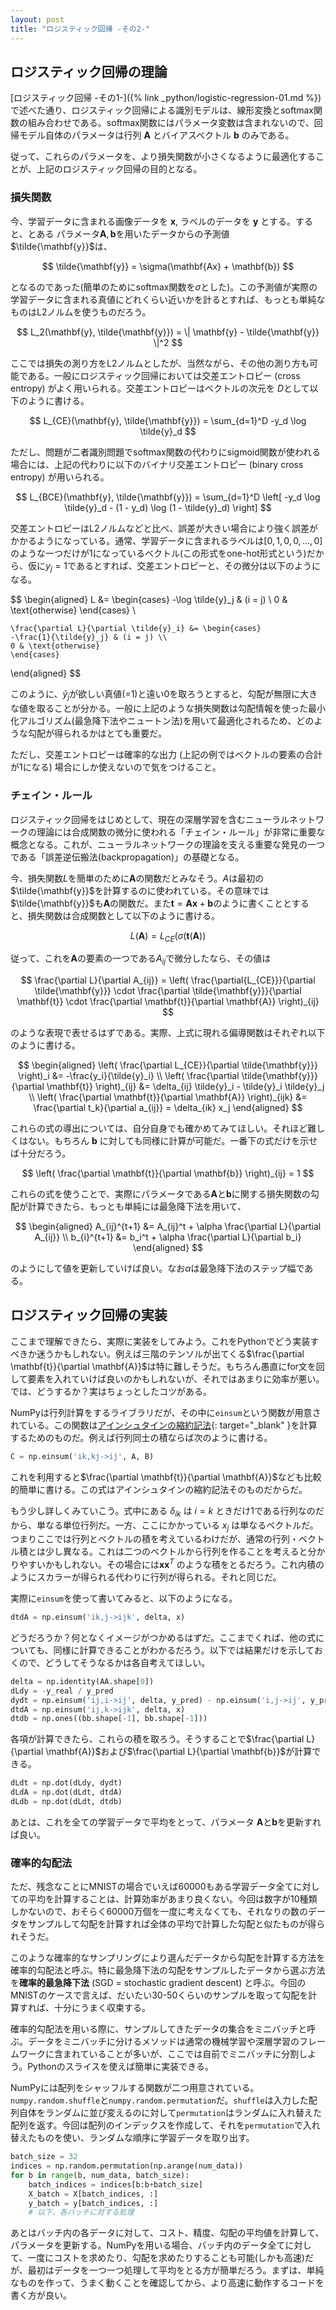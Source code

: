 ```yaml
---
layout: post
title: "ロジスティック回帰 -その2-"
---
```


## ロジスティック回帰の理論

[ロジスティック回帰 -その1-]({% link _python/logistic-regression-01.md %})で述べた通り、ロジスティック回帰による識別モデルは、線形変換とsoftmax関数の組み合わせである。softmax関数にはパラメータ変数は含まれないので、回帰モデル自体のパラメータは行列 $\mathbf{A}$ とバイアスベクトル $\mathbf{b}$ のみである。

従って、これらのパラメータを、より損失関数が小さくなるように最適化することが、上記のロジスティック回帰の目的となる。

### 損失関数

今、学習データに含まれる画像データを $\mathbf{x}$, ラベルのデータを $\mathbf{y}$ とする。すると、とある パラメータ$\mathbf{A}, \mathbf{b}$を用いたデータからの予測値 $\tilde{\mathbf{y}}$は、

$$
\tilde{\mathbf{y}} = \sigma(\mathbf{Ax} + \mathbf{b})
$$

となるのであった(簡単のためにsoftmax関数を$\sigma$とした)。この予測値が実際の学習データに含まれる真値にどれくらい近いかを計るとすれば、もっとも単純なものはL2ノルムを使うものだろう。

$$
L_2(\mathbf{y}, \tilde{\mathbf{y}}) = \| \mathbf{y} - \tilde{\mathbf{y}} \|^2
$$

ここでは損失の測り方をL2ノルムとしたが、当然ながら、その他の測り方も可能である。一般にロジスティック回帰においては交差エントロピー (cross entropy) がよく用いられる。交差エントロピーはベクトルの次元を $D$として以下のように書ける。

$$
L_{CE}(\mathbf{y}, \tilde{\mathbf{y}}) = \sum_{d=1}^D -y_d \log \tilde{y}_d
$$

ただし、問題が二者識別問題でsoftmax関数の代わりにsigmoid関数が使われる場合には、上記の代わりに以下のバイナリ交差エントロピー (binary cross entropy) が用いられる。

$$
L_{BCE}(\mathbf{y}, \tilde{\mathbf{y}}) = \sum_{d=1}^D \left[ -y_d \log \tilde{y}_d - (1 - y_d) \log (1 - \tilde{y}_d) \right]
$$

交差エントロピーはL2ノルムなどと比べ、誤差が大きい場合により強く誤差がかかるようになっている。通常、学習データに含まれるラベルは$[0, 1, 0, 0, \ldots, 0]$のような一つだけが1になっているベクトル(この形式をone-hot形式という)だから、仮に$y_j=1$であるとすれば、交差エントロピーと、その微分は以下のようになる。

$$
\begin{aligned}
    L &= \begin{cases}
    -\log \tilde{y}_j & (i = j) \\
    0 & \text{otherwise}
    \end{cases} \\

    \frac{\partial L}{\partial \tilde{y}_i} &= \begin{cases}
    -\frac{1}{\tilde{y}_j} & (i = j) \\
    0 & \text{otherwise}
    \end{cases}
\end{aligned}
$$

このように、$\tilde{y}_j$が欲しい真値(=1)と遠い0を取ろうとすると、勾配が無限に大きな値を取ることが分かる。一般に上記のような損失関数は勾配情報を使った最小化アルゴリズム(最急降下法やニュートン法)を用いて最適化されるため、どのような勾配が得られるかはとても重要だ。

 ただし、交差エントロピーは確率的な出力 (上記の例ではベクトルの要素の合計が1になる) 場合にしか使えないので気をつけること。

### チェイン・ルール

ロジスティック回帰をはじめとして、現在の深層学習を含むニューラルネットワークの理論には合成関数の微分に使われる「チェイン・ルール」が非常に重要な概念となる。これが、ニューラルネットワークの理論を支える重要な発見の一つである「誤差逆伝搬法(backpropagation)」の基礎となる。

今、損失関数$L$を簡単のために$\mathbf{A}$の関数だとみなそう。$A$は最初の$\tilde{\mathbf{y}}$を計算するのに使われている。その意味では$\tilde{\mathbf{y}}$も$\mathbf{A}$の関数だ。また$\mathbf{t} = \mathbf{Ax} + \mathbf{b}$のように書くこととすると、損失関数は合成関数として以下のように書ける。

$$
L(\mathbf{A}) = L_{CE}(\sigma(\mathbf{t}(\mathbf{A}))
$$

従って、これを$\mathbf{A}$の要素の一つである$A_{ij}$で微分したなら、その値は

$$
\frac{\partial L}{\partial A_{ij}} = \left( \frac{\partial{L_{CE}}}{\partial \tilde{\mathbf{y}}} \cdot \frac{\partial \tilde{\mathbf{y}}}{\partial \mathbf{t}} \cdot \frac{\partial \mathbf{t}}{\partial \mathbf{A}} \right)_{ij}
$$

のような表現で表せるはずである。実際、上式に現れる偏導関数はそれぞれ以下のように書ける。

$$
\begin{aligned}
    \left( \frac{\partial L_{CE}}{\partial \tilde{\mathbf{y}}} \right)_i &= -\frac{y_i}{\tilde{y}_i} \\
    \left( \frac{\partial \tilde{\mathbf{y}}}{\partial \mathbf{t}} \right)_{ij} &= \delta_{ij} \tilde{y}_i - \tilde{y}_i \tilde{y}_j \\
    \left( \frac{\partial \mathbf{t}}{\partial \mathbf{A}} \right)_{ijk} &= \frac{\partial t_k}{\partial a_{ij}} = \delta_{ik} x_j
\end{aligned}
$$

これらの式の導出については、自分自身でも確かめてみてほしい。それほど難しくはない。もちろん $\mathbf{b}$ に対しても同様に計算が可能だ。一番下の式だけを示せば十分だろう。

$$
\left( \frac{\partial \mathbf{t}}{\partial \mathbf{b}} \right)_{ij} = 1
$$

これらの式を使うことで、実際にパラメータである$\mathbf{A}$と$\mathbf{b}$に関する損失関数の勾配が計算できたら、もっとも単純には最急降下法を用いて、

$$
\begin{aligned}
    A_{ij}^{t+1} &= A_{ij}^t + \alpha \frac{\partial L}{\partial A_{ij}} \\
    b_{i}^{t+1} &= b_i^t + \alpha \frac{\partial L}{\partial b_i}
\end{aligned}
$$

のようにして値を更新していけば良い。なお$\alpha$は最急降下法のステップ幅である。

## ロジスティック回帰の実装

ここまで理解できたら、実際に実装をしてみよう。これをPythonでどう実装すべきか迷うかもしれない。例えば三階のテンソルが出てくる$\frac{\partial \mathbf{t}}{\partial \mathbf{A}}$は特に難しそうだ。もちろん愚直にfor文を回して要素を入れていけば良いのかもしれないが、それではあまりに効率が悪い。では、どうするか？実はちょっとしたコツがある。

NumPyは行列計算をするライブラリだが、その中に`einsum`という関数が用意されている。この関数は[アインシュタインの縮約記法](https://ja.wikipedia.org/wiki/%E3%82%A2%E3%82%A4%E3%83%B3%E3%82%B7%E3%83%A5%E3%82%BF%E3%82%A4%E3%83%B3%E3%81%AE%E7%B8%AE%E7%B4%84%E8%A8%98%E6%B3%95){: target="_blank" }を計算するためのものだ。例えば行列同士の積ならば次のように書ける。

```python
C = np.einsum('ik,kj->ij', A, B)
```

これを利用すると$\frac{\partial \mathbf{t}}{\partial \mathbf{A}}$なども比較的簡単に書ける。この式はアインシュタインの縮約記法そのものだからだ。

もう少し詳しくみていこう。式中にある $\delta_{ik}$ は $i = k$ ときだけ1である行列なのだから、単なる単位行列だ。一方、ここにかかっている $x_j$ は単なるベクトルだ。つまりここでは行列とベクトルの積を考えているわけだが、通常の行列・ベクトル積とは少し異なる。これは二つのベクトルから行列を作ることを考えると分かりやすいかもしれない。その場合には$\mathbf{x} \mathbf{x}^T$ のような積をとるだろう。これ内積のようにスカラーが得られる代わりに行列が得られる。それと同じだ。

実際に`einsum`を使って書いてみると、以下のようになる。

```python
dtdA = np.einsum('ik,j->ijk', delta, x)
```

どうだろうか？何となくイメージがつかめるはずだ。ここまでくれば、他の式についても、同様に計算できることがわかるだろう。以下では結果だけを示しておくので、どうしてそうなるかは各自考えてほしい。

```python
delta = np.identity(AA.shape[0])
dLdy = -y_real / y_pred
dydt = np.einsum('ij,i->ij', delta, y_pred) - np.einsum('i,j->ij', y_pred, y_pred)
dtdA = np.einsum('ij,k->ijk', delta, x)
dtdb = np.ones((bb.shape[-1], bb.shape[-1]))
```

各項が計算できたら、これらの積を取ろう。そうすることで$\frac{\partial L}{\partial \mathbf{A}}$および$\frac{\partial L}{\partial \mathbf{b}}$が計算できる。

```python
dLdt = np.dot(dLdy, dydt)
dLdA = np.dot(dLdt, dtdA)
dLdb = np.dot(dLdt, dtdb)
```

あとは、これを全ての学習データで平均をとって、パラメータ $\mathbf{A}$と$\mathbf{b}$を更新すれば良い。

### 確率的勾配法

ただ、残念なことにMNISTの場合でいえば60000もある学習データ全てに対しての平均を計算することは、計算効率があまり良くない。今回は数字が10種類しかないので、おそらく60000万個を一度に考えなくても、それなりの数のデータをサンプルして勾配を計算すれば全体の平均で計算した勾配と似たものが得られそうだ。

このような確率的なサンプリングにより選んだデータから勾配を計算する方法を確率的勾配法と呼ぶ。特に最急降下法の勾配をサンプルしたデータから選ぶ方法を**確率的最急降下法** (SGD = stochastic gradient descent) と呼ぶ。今回のMNISTのケースで言えば、だいたい30-50くらいのサンプルを取って勾配を計算すれば、十分にうまく収束する。

確率的勾配法を用いる際に、サンプルしてきたデータの集合をミニバッチと呼ぶ。データをミニバッチに分けるメソッドは通常の機械学習や深層学習のフレームワークに含まれていることが多いが、ここでは自前でミニバッチに分割しよう。Pythonのスライスを使えば簡単に実装できる。

NumPyには配列をシャッフルする関数が二つ用意されている。`numpy.random.shuffle`と`numpy.random.permutation`だ。`shuffle`は入力した配列自体をランダムに並び変えるのに対して`permutation`はランダムに入れ替えた配列を返す。今回は配列のインデックスを作成して、それを`permutation`で入れ替えたものを使い、ランダムな順序に学習データを取り出す。

```python
batch_size = 32
indices = np.random.permutation(np.arange(num_data))
for b in range(b, num_data, batch_size):
    batch_indices = indices[b:b+batch_size]
    X_batch = X[batch_indices, :]
    y_batch = y[batch_indices, :]
    # 以下、各バッチに対する処理
```

あとはバッチ内の各データに対して、コスト、精度、勾配の平均値を計算して、パラメータを更新する。NumPyを用いる場合、バッチ内のデータ全てに対して、一度にコストを求めたり、勾配を求めたりすることも可能(しかも高速)だが、最初はデータを一つ一つ処理して平均をとる方が簡単だろう。まずは、単純なものを作って、うまく動くことを確認してから、より高速に動作するコードを書く方が良い。

